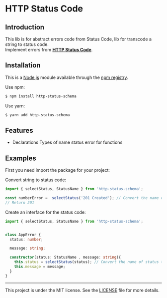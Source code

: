 # HTTP Status Code

## Introduction

This lib is for abstract errors code from Status Code, lib for transcode a string to status code. <br/>
Implement errors from **[HTTP Status Code](https://developer.mozilla.org/en-US/docs/Web/HTTP/Status)**.


## Installation

This is a [Node.js](https://nodejs.org/en/) module available through the
[npm registry](https://www.npmjs.com/package/http-status-schema).

Use npm:
```bash
$ npm install http-status-schema
```

Use yarn:
```bash
$ yarn add http-status-schema
```

## Features

- Declarations Types of name status error for functions

## Examples

First you need import the package for your project:

Convert string to status code:
```typescript
import { selectStatus, StatusName } from 'http-status-schema';

const numberError =  selectStatus('201 Created'); // Convert the name of status to number
// Return 201
```


Create an interface for the status code:
```typescript
import { selectStatus, StatusName } from 'http-status-schema';


class AppError {
  status: number;

  message: string;

  constructor(status: StatusName , message: string){
    this.status = selectStatus(status); // Convert the name of status to number
    this.message = message;
  }
}

```


****
This project is under the MIT license. See the [LICENSE][license-link] file for more details.

<!-- Markdown link & img's -->
[license-link]: /LICENSE
